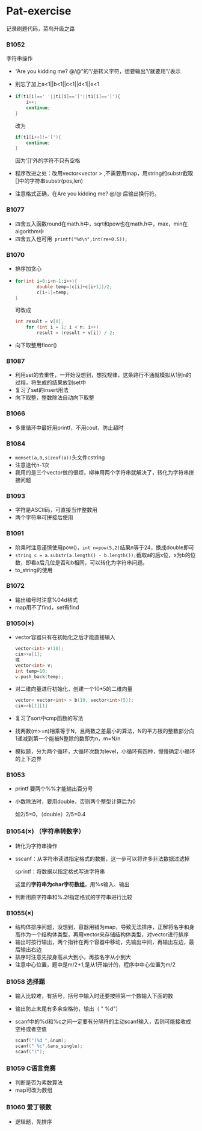 # Pat-exercise
记录刷题代码，菜鸟升级之路
### B1052

字符串操作

* “Are you kidding me? @\/@”的’\’是转义字符，想要输出’\’就要用’\\’表示

* 别忘了加上a<1||b<1||c<1||d<1||e<1

* ```c++
  if(t1[i]==' '||t1[i]=='['||t1[i]==']'){
      i++;
      continue;
  }
  ```
  
  改为
  
  ```c++
  if(t1[i++]!='['){
      continue;
  }
  ```
  
  因为'[]'外的字符不只有空格
  
* 程序改进之处：改用vector<vector <string> > ,不需要用map，用string的substr截取[]中的字符串substr(pos,len)

* 注意格式正确，在Are you kidding me? @\/@ 后输出换行符。

### B1077

* 四舍五入函数round在math.h中，sqrt和pow也在math.h中，max，min在algorithm中
* 四舍五入也可用` printf("%d\n",int(re+0.5));`

### B1070

* 排序加贪心

* ```c++
  for(int i=0;i<n-1;i++){
          double temp=(c[i]+c[i+1])/2;
          c[i+1]=temp;
  }
  ```

  可改成

  ```c++
  int result = v[0];
      for (int i = 1; i < n; i++)
          result = (result + v[i]) / 2;
  ```

* 向下取整用floor()

### B1087

* 利用set的去重性，一开始没想到，想找规律，这条路行不通就模拟从1到n的过程，将生成的结果放到set中
* 复习了set的insert用法
* 向下取整，整数除法自动向下取整

### B1066

* 多重循环中最好用printf，不用cout，防止超时

### B1084

* `memset(a,0,sizeof(a))`头文件cstring
* 注意迭代n-1次
* 我用的是三个vector做的很烦，柳神用两个字符串就解决了，转化为字符串拼接问题

### B1093

* 字符是ASCII码，可直接当作整数用
* 两个字符串可拼接后使用

### B1091

* 阶乘时注意谨慎使用pow()，`int n=pow(5,2)`结果n等于24，换成double即可
* `string c = a.substr(a.length() - b.length());`截取a的后x位，x为b的位数，即看a后几位是否和b相同，可以转化为字符串问题。
* to_string的使用

### B1072

* 输出编号时注意%04d格式
* map用不了find，set有find

### B1050(×)

* vector容器只有在初始化之后才能直接输入

  ```c++
  vector<int> v(10);
  cin>>v[1];
  或
  vector<int> v;
  int temp=10;
  v.push_back(temp);
  ```

* 对二维向量进行初始化，创建一个10*5的二维向量

  ```c++
  vector< vector<int> > b(10, vector<int>(5));
  cin>>b[1][1]
  ```

* 复习了sort中cmp函数的写法

* 找两数(m>=n)相乘等于N，且两数之差最小的算法，N的平方根的整数部分向1递减到第一个能被N整除的数即为n，m=N/n

* 模拟题，分为两个循环，大循环次数为level，小循环有四种，慢慢确定小循环的上下边界

### B1053

* printf 要两个%%才能输出百分号

* 小数除法时，要用double，否则两个整型计算后为0

  如2/5=0，（double）2/5=0.4

### B1054(×) （字符串转数字）

* 转化为字符串操作

* sscanf：从字符串读进指定格式的数据，这一步可以将许多非法数据过滤掉

  sprintf：将数据以指定格式写进字符串

  这里的**字符串为char字符数组**，用%s输入、输出

* 判断用原字符串和%.2f指定格式的字符串进行比较

### B1055(×)

* 结构体排序问题，没想到，容器用错为map，导致无法排序，正解将名字和身高作为一个结构体类型，再用vector来存储结构体类型，对vector进行排序
* 输出时按行输出，两个指针在两个容器中移动，先输出中间，再输出左边，最后输出右边
* 排序时注意先按身高从大到小，再按名字从小到大
* 注意中心位置，题中是m/2+1,是从1开始计的，程序中中心位置为m/2

### B1058 选择题

* 输入比较难，有括号，括号中输入时还要按照第一个数输入下面的数

* 输出防止末尾有多余空格符，输出（ "  %d"）

* scanf中的%d和%c之间一定要有分隔符的主动scanf输入，否则可能接收成空格或者空值

  ```c++
  scanf("(%d ",&num);
  scanf(" %c",&ans_single);
  scanf(")");
  ```

### B1059 C语言竞赛

* 判断是否为素数算法
* map可改为数组

### B1060 爱丁顿数

* 逻辑题，先排序